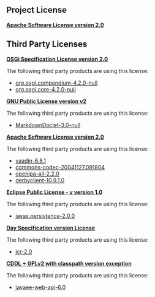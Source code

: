 <!-- Created by CodeLicenseManager -->
## Project License

__[Apache Software License version 2.0](http://www.apache.org/licenses/LICENSE-2.0.html)__

## Third Party Licenses

__[OSGi Specification License version 2.0](http://www.osgi.org/Specifications/Licensing)__

The following third party products are using this license:

* [org.osgi.compendium-4.2.0-null](http://www.osgi.org/)
* [org.osgi.core-4.2.0-null](http://www.osgi.org/)

__[GNU Public License version v2](http://www.gnu.org/licenses/gpl-2.0.html)__

The following third party products are using this license:

* [MarkdownDoclet-3.0-null](http://code.google.com/p/markdown-doclet/)

__[Apache Software License version 2.0](http://www.apache.org/licenses/LICENSE-2.0.txt)__

The following third party products are using this license:

* [vaadin-6.8.1](http://vaadin.com)
* [commons-codec-20041127.091804](http://jakarta.apache.org/commons/codec/)
* [openjpa-all-2.2.0](http://www.apache.org/licenses/LICENSE-2.0.txt)
* [derbyclient-10.9.1.0](http://db.apache.org/derby/)

__[Eclipse Public License - v version 1.0](http://www.eclipse.org/legal/epl-v10.html)__

The following third party products are using this license:

* [javax.persistence-2.0.0](http://www.eclipse.org/eclipselink)

__[Day Specification version License](http://www.day.com/dam/day/downloads/jsr283/day-spec-license.htm)__

The following third party products are using this license:

* [jcr-2.0](http://www.day.com)

__[CDDL + GPLv2 with classpath version exception](https://glassfish.dev.java.net/nonav/public/CDDL+GPL.html)__

The following third party products are using this license:

* [javaee-web-api-6.0](http://java.sun.com/javaee/6/docs/api/index.html)

<!-- CLM -->
